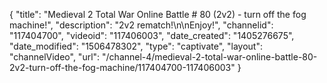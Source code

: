{
    "title": "Medieval 2 Total War Online Battle # 80 (2v2) - turn off the fog machine!",
    "description": "2v2 rematch!\n\nEnjoy!",
    "channelid": "117404700",
    "videoid": "117406003",
    "date_created": "1405276675",
    "date_modified": "1506478302",
    "type": "captivate",
    "layout": "channelVideo",
    "url": "\/channel-4\/medieval-2-total-war-online-battle-80-2v2-turn-off-the-fog-machine\/117404700-117406003"
}